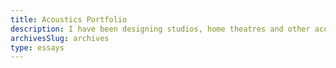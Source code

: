 ```yaml
---
title: Acoustics Portfolio
description: I have been designing studios, home theatres and other acoustic spaces for my cleints on Fiverr.
archivesSlug: archives
type: essays
---
```

